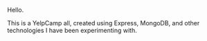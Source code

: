 Hello.

This is a YelpCamp all, created using Express, MongoDB, and other technologies I have been experimenting with.